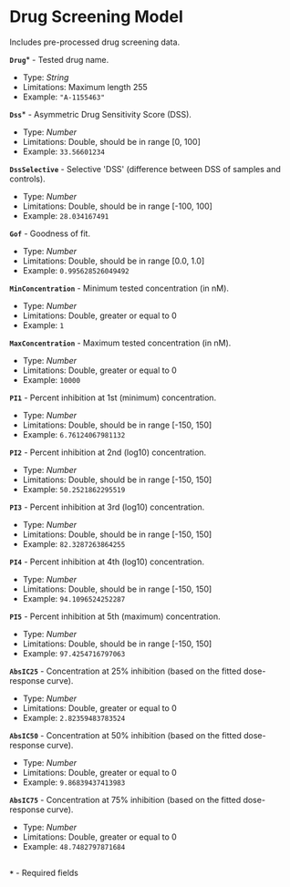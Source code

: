 # Drug Screening Model
Includes pre-processed drug screening data.

**`Drug`*** - Tested drug name.
- Type: _String_
- Limitations: Maximum length 255
- Example: `"A-1155463"`

**`Dss`*** - Asymmetric Drug Sensitivity Score (DSS).
- Type: _Number_
- Limitations: Double, should be in range [0, 100]
- Example: `33.56601234`

**`DssSelective`** - Selective 'DSS' (difference between DSS of samples and controls).
- Type: _Number_
- Limitations: Double, should be in range [-100, 100]
- Example: `28.034167491`

**`Gof`** - Goodness of fit.
- Type: _Number_
- Limitations: Double, should be in range [0.0, 1.0]
- Example: `0.995628526049492`

**`MinConcentration`** - Minimum tested concentration (in nM).
- Type: _Number_
- Limitations: Double, greater or equal to 0
- Example: `1`

**`MaxConcentration`** - Maximum tested concentration (in nM).
- Type: _Number_
- Limitations: Double, greater or equal to 0
- Example: `10000`

**`PI1`** - Percent inhibition at 1st (minimum) concentration.
- Type: _Number_
- Limitations: Double, should be in range [-150, 150]
- Example: `6.76124067981132`

**`PI2`** - Percent inhibition at 2nd (log10) concentration.
- Type: _Number_
- Limitations: Double, should be in range [-150, 150]
- Example: `50.2521862295519`

**`PI3`** - Percent inhibition at 3rd (log10) concentration.
- Type: _Number_
- Limitations: Double, should be in range [-150, 150]
- Example: `82.3287263864255`

**`PI4`** - Percent inhibition at 4th (log10) concentration.
- Type: _Number_
- Limitations: Double, should be in range [-150, 150]
- Example: `94.1096524252287`

**`PI5`** - Percent inhibition at 5th (maximum) concentration.
- Type: _Number_
- Limitations: Double, should be in range [-150, 150]
- Example: `97.4254716797063`

**`AbsIC25`** - Concentration at 25% inhibition (based on the fitted dose-response curve).
- Type: _Number_
- Limitations: Double, greater or equal to 0
- Example: `2.82359483783524`

**`AbsIC50`** - Concentration at 50% inhibition (based on the fitted dose-response curve).
- Type: _Number_
- Limitations: Double, greater or equal to 0
- Example: `9.86839437413983`

**`AbsIC75`** - Concentration at 75% inhibition (based on the fitted dose-response curve).
- Type: _Number_
- Limitations: Double, greater or equal to 0
- Example: `48.7482797871684`

##
**`*`** - Required fields
